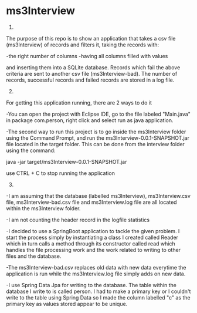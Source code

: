 # ms3Interview
1)
The purpose of this repo is to show an application that takes a csv file (ms3Interview) of records and filters it,
taking the records with:

-the right number of columns 
-having all columns filled with values 

and inserting them into a SQLite database. Records which fail the above criteria are sent to another csv file (ms3Interview-bad).
The number of records, successful records and failed records are stored in a log file.

2) 
For getting this application running, there are 2 ways to do it

-You can open the project with Eclipse IDE, go to the file labeled "Main.java" in package com.person, right click and select
run as java application.

-The second way to run this project is to go inside the ms3Interview folder using the Command Prompt, and run the
ms3Interview-0.0.1-SNAPSHOT.jar file located in the target folder. This can be done from the interview folder using
the command:
 
java -jar target/ms3Interview-0.0.1-SNAPSHOT.jar

use CTRL + C to stop running the application

3)
-I am assuming that the database (labelled ms3Interview), ms3Interview.csv file, ms3Interview-bad.csv file and ms3Interview.log file are all located
within the ms3Interview folder. 

-I am not counting the header record in the logfile statistics

-I decided to use a SpringBoot application to tackle the given problem. I start the process simply by instantiating
a class I created called Reader which in turn calls a method through its constructor called read which handles the file processing work and the 
work related to writing to other files and the database. 

-The ms3Interview-bad.csv replaces old data with new data everytime the application is run while the ms3Interview.log file simply adds on new data.

-I use Spring Data Jpa for writing to the database. The table within the database I write to is called person. 
I had to make a primary key or I couldn't write to the table using Spring Data so I made the column
labelled "c" as the primary key as values stored appear to be unique.
